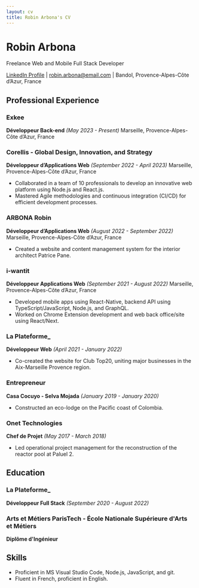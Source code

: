 ```yaml
---
layout: cv
title: Robin Arbona's CV
---
```


# Robin Arbona
Freelance Web and Mobile Full Stack Developer

<div id="webaddress">
<a href="https://www.linkedin.com/in/robinarbona/">LinkedIn Profile</a>
| <a href="mailto:robin.arbona@email.com">robin.arbona@email.com</a>
| Bandol, Provence-Alpes-Côte d’Azur, France
</div>

## Professional Experience

### Exkee
**Développeur Back-end** *(May 2023 - Present)*
Marseille, Provence-Alpes-Côte d’Azur, France

### Corellis - Global Design, Innovation, and Strategy
**Développeur d’Applications Web** *(September 2022 - April 2023)*
Marseille, Provence-Alpes-Côte d’Azur, France
- Collaborated in a team of 10 professionals to develop an innovative web platform using Node.js and React.js.
- Mastered Agile methodologies and continuous integration (CI/CD) for efficient development processes.

### ARBONA Robin
**Développeur d’Applications Web** *(August 2022 - September 2022)*
Marseille, Provence-Alpes-Côte d’Azur, France
- Created a website and content management system for the interior architect Patrice Pane.

### i-wantit
**Développeur Applications Web** *(September 2021 - August 2022)*
Marseille, Provence-Alpes-Côte d’Azur, France
- Developed mobile apps using React-Native, backend API using TypeScript/JavaScript, Node.js, and GraphQL.
- Worked on Chrome Extension development and web back office/site using React/Next.

### La Plateforme_
**Développeur Web** *(April 2021 - January 2022)*
- Co-created the website for Club Top20, uniting major businesses in the Aix-Marseille Provence region.

### Entrepreneur
**Casa Cocuyo - Selva Mojada** *(January 2019 - January 2020)*
- Constructed an eco-lodge on the Pacific coast of Colombia.

### Onet Technologies
**Chef de Projet** *(May 2017 - March 2018)*
- Led operational project management for the reconstruction of the reactor pool at Paluel 2.

## Education

### La Plateforme_
**Développeur Full Stack** *(September 2020 - August 2022)*

### Arts et Métiers ParisTech - École Nationale Supérieure d'Arts et Métiers
**Diplôme d'Ingénieur**

## Skills

- Proficient in MS Visual Studio Code, Node.js, JavaScript, and git.
- Fluent in French, proficient in English.

<!-- ### Footer

Last updated: [Date] -->
